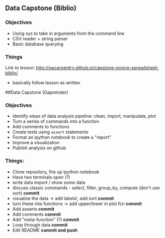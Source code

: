 ## Data Capstone (Biblio)

### Objectives

* Using sys to take in arguments from the command line
* CSV reader + string parser
* Basic database querying

### Things

Link to lesson: http://swcarpentry.github.io/capstone-novice-spreadsheet-biblio/

* basically follow lesson as written

##Data Capstone (Gapminder)

### Objectives

* Identify steps of data analysis pipeline: clean, import, manipulate, plot
* Turn a series of commands into a function
* Add comments to functions
* Create tests using `assert` statements
* Format an ipython notebook to create a "report"
* Improve a visualization
* Publish analysis on github

### Things:

* Clone repository, fire up ipython notebook
* Have two terminals open (?)
* write data import / show some data
* discuss classic commands - select, filter, group_by, compute (don't use sort) **commit**
* visualize the data -> add labels!, add sort **commit**
* turn these into functions -> add upper/lower in plot fcn  **commit**
* Add asserts **commit**
* Add comments **commit**
* Add "meta-function" (?) **commit**
* Loop through data **commit**
* Edit README **commit and push**